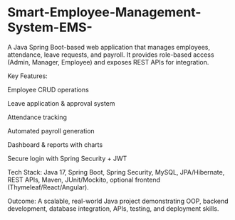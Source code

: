 # Smart-Employee-Management-System-EMS-
A Java Spring Boot-based web application that manages employees, attendance, leave requests, and payroll. It provides role-based access (Admin, Manager, Employee) and exposes REST APIs for integration.

Key Features:

Employee CRUD operations

Leave application & approval system

Attendance tracking

Automated payroll generation

Dashboard & reports with charts

Secure login with Spring Security + JWT

Tech Stack:
Java 17, Spring Boot, Spring Security, MySQL, JPA/Hibernate, REST APIs, Maven, JUnit/Mockito, optional frontend (Thymeleaf/React/Angular).

Outcome:
A scalable, real-world Java project demonstrating OOP, backend development, database integration, APIs, testing, and deployment skills.
